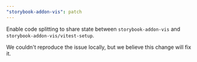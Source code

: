 ```yaml
---
"storybook-addon-vis": patch
---
```


Enable code splitting to share state between `storybook-addon-vis` and `storybook-addon-vis/vitest-setup`.

We couldn't reproduce the issue locally, but we believe this change will fix it.
